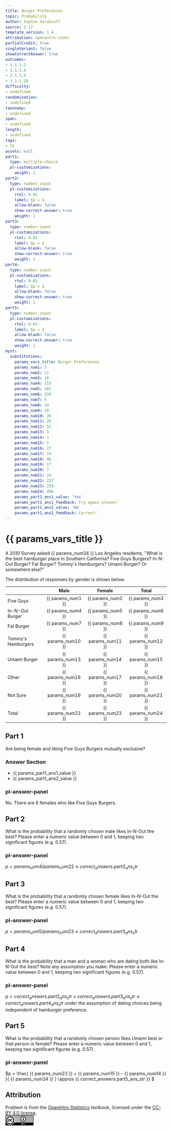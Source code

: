 ```yaml
---
title: Burger Preferences
topic: Probability
author: Sophie Varabioff
source: 3.17
template_version: 1.4
attribution: openintro-stats
partialCredit: true
singleVariant: false
showCorrectAnswer: true
outcomes:
- 3.1.1.2
- 3.1.1.4
- 3.1.1.5
- 3.1.1.10
difficulty:
- undefined
randomization:
- undefined
taxonomy:
- undefined
span:
- undefined
length:
- undefined
tags:
- SV
assets: null
part1:
  type: multiple-choice
  pl-customizations:
    weight: 1
part2:
  type: number-input
  pl-customizations:
    rtol: 0.01
    label: $p = $
    allow-blank: false
    show-correct-answer: true
    weight: 1
part3:
  type: number-input
  pl-customizations:
    rtol: 0.01
    label: $p = $
    allow-blank: false
    show-correct-answer: true
    weight: 1
part4:
  type: number-input
  pl-customizations:
    rtol: 0.01
    label: $p = $
    allow-blank: false
    show-correct-answer: true
    weight: 1
part5:
  type: number-input
  pl-customizations:
    rtol: 0.01
    label: $p = $
    allow-blank: false
    show-correct-answer: true
    weight: 1
myst:
  substitutions:
    params_vars_title: Burger Preferences
    params_num1: 5
    params_num2: 11
    params_num3: 16
    params_num4: 153
    params_num5: 181
    params_num6: 334
    params_num7: 5
    params_num8: 14
    params_num9: 19
    params_num10: 26
    params_num11: 26
    params_num12: 52
    params_num13: 4
    params_num14: 1
    params_num15: 5
    params_num16: 27
    params_num17: 19
    params_num18: 46
    params_num19: 17
    params_num20: 7
    params_num21: 24
    params_num22: 237
    params_num23: 259
    params_num24: 496
    params_part1_ans1_value: 'Yes'
    params_part1_ans1_feedback: Try again please!
    params_part1_ans2_value: 'No'
    params_part1_ans2_feedback: Correct!
---
```

# {{ params_vars_title }}
A 2010 Survey asked {{ params_num24 }} Los Angeles residents, "What is the best hamburger place in Southern California? Five Guys Burgers? In-N-Out Burger? Fat Burger? Tommy's Hamburgers? Umami Burger? Or somewhere else?"

The distribution of responses by gender is shown below.

|                    | Male | Female | Total |
|--------------------|:------:|:--------:|:-------:|
| Five Guys          | {{ params_num1 }} | {{ params_num2 }} | {{ params_num3 }} |
| In-N-Out Burger    | {{ params_num4 }} | {{ params_num5 }} | {{ params_num6 }} |
| Fat Burger         | {{ params_num7 }} | {{ params_num8 }} | {{ params_num9 }} |
| Tommy's Hamburgers | {{ params_num10 }} | {{ params_num11 }} | {{ params_num12 }} |
| Umami Burger       | {{ params_num13 }} | {{ params_num14 }} | {{ params_num15 }} |
| Other              | {{ params_num16 }} | {{ params_num17 }} | {{ params_num18 }} |
| Not Sure           | {{ params_num19 }} | {{ params_num20 }} | {{ params_num21 }} |
| Total              | {{ params_num22 }} | {{ params_num23 }} | {{ params_num24 }} |

## Part 1

Are being female and liking Five Guys Burgers mutually exclusive?

### Answer Section

- {{ params_part1_ans1_value }}
- {{ params_part1_ans2_value }}

### pl-answer-panel

No. There are 6 females who like Five Guys Burgers.

## Part 2

What is the probability that a randomly chosen male likes In-N-Out the best? Please enter a numeric value between 0 and 1, keeping two significant figures (e.g. 0.57).

### pl-answer-panel

$p = {{ params_num4 }} / {{ params_num22 }} \approx {{ correct_answers.part2_ans_str }}$

## Part 3

What is the probability that a randomly chosen female likes In-N-Out the best? Please enter a numeric value between 0 and 1, keeping two significant figures (e.g. 0.57).

### pl-answer-panel

$p = {{ params_num5 }} / {{ params_num23 }} \approx {{ correct_answers.part3_ans_str }}$

## Part 4

What is the probability that a man and a woman who are dating both like In-N-Out the best? Note any assumption you make. Please enter a numeric value between 0 and 1, keeping two significant figures (e.g. 0.57).

### pl-answer-panel

$p = {{ correct_answers.part2_ans_str }} \times {{ correct_answers.part3_ans_str }} \approx {{ correct_answers.part4_ans_str }}$ under the assumption of dating choices being independent of hamburger preference.

## Part 5

What is the probability that a randomly chosen person likes Umami best or that person is female? Please enter a numeric value between 0 and 1, keeping two significant figures (e.g. 0.57).

### pl-answer-panel

$p = \frac{ {{ params_num23 }} + {{ params_num15 }} - {{ params_num14 }} }{ {{ params_num24 }} } \approx {{ correct_answers.part5_ans_str }} $

## Attribution

Problem is from the [OpenIntro Statistics](https://openintro.org/book/os/) textbook, licensed under the [CC-BY 4.0 license](https://creativecommons.org/licenses/by/4.0/).<br>![Image representing the Creative Commons 4.0 BY license.](https://raw.githubusercontent.com/firasm/bits/master/by.png)